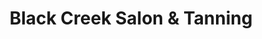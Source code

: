 ---
title: "Black Creek Salon & Tanning"
url: /black-creek/black-creek-salon-and-tanning/
shop: beauty
---